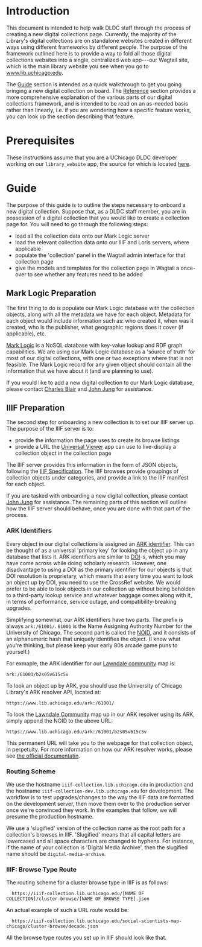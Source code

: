 # Introduction

This document is intended to help walk DLDC staff through the process
of creating a new digital collections page.  Currently, the majority
of the Library's digital collections are on standalone websites
created in different ways using different frameworks by different
people.  The purpose of the framework outlined here is to provide a
way to fold all those digital collections websites into a single,
centralized web app---our Wagtail site, which is the main library
website you see when you go to www.lib.uchicago.edu.

The [Guide](#guide) section is intended as a quick walkthrough to get
you going bringing a new digital collection on board.  The
[Reference](#reference) section provides a more comprehensive
explanation of the various parts of our digital collections framework,
and is intended to be read on an as-needed basis rather than linearly,
i.e. if you are wondering how a specific feature works, you can look
up the section describing that feature.

# Prerequisites

These instructions assume that you are a UChicago DLDC developer
working on our `library_website` app, the source for which is located
[here](https://github.com/uchicago-library/library_website).

# Guide

 The purpose of this guide is to outline the steps necessary to onboard a new
 digital collection. Suppose that, as a DLDC staff member, you are in
 possession of a digital collection that you would like to create a collection
 page for. You will need to go through the following steps:

* load all the collection data onto our Mark Logic server
* load the relevant collection data onto our IIIF and Loris servers,
  where applicable
* populate the 'collection' panel in the Wagtail admin interface for
  that collection page
* give the models and templates for the collection page in Wagtail a
  once-over to see whether any features need to be added

## Mark Logic Preparation

The first thing to do is populate our Mark Logic database with the
collection objects, along with all the metadata we have for each
object.  Metadata for each object would include information such as:
who created it, when was it created, who is the publisher, what
geographic regions does it cover (if applicable), etc.

[Mark Logic](https://www.marklogic.com/) is a NoSQL database with
key-value lookup and RDF graph capabilities.  We are using our Mark
Logic database as a 'source of truth' for most of our digital
collections, with one or two exceptions where that is not feasible.
The Mark Logic record for any given object should contain all the
information that we have about it (and are planning to use).

If you would like to add a new digital collection to our Mark Logic
database, please contact [Charles
Blair](https://www.lib.uchicago.edu/about/directory/staff/charles-blair/)
and [John
Jung](https://www.lib.uchicago.edu/about/directory/staff/john-jung/) for
assistance.

## IIIF Preparation

The second step for onboarding a new collection is to set our IIIF server up.
The purpose of the IIIF server is to:

* provide the information the page uses to create its browse listings
* provide a URL the [Universal Viewer](https://universalviewer.io/)
  app can use to live-display a collection object in the collection
  page

The IIIF server provides this information in the form of JSON objects,
following the [IIIF Specification](https://iiif.io/api/).  The IIIF
browses provide groupings of collection objects under categories, and
provide a link to the IIIF manifest for each object.

If you are tasked with onboarding a new digital collection, please
contact [John
Jung](https://www.lib.uchicago.edu/about/directory/staff/john-jung/)
for assistance.  The remaining parts of this section will outline how
the IIIF server should behave, once you are done with that part of the
process.

### ARK Identifiers

Every object in our digital collections is assigned an [ARK
identifier](https://n2t.net/e/ark_ids.html).  This can be thought of
as a universal 'primary key' for looking the object up in any database
that lists it.  ARK identifiers are similar to
[DOI](https://www.doi.org/)-s, which you may have come across while
doing scholarly research.  However, one disadvantage to using a DOI as
the primary identifier for our objects is that DOI resolution is
proprietary, which means that every time you want to look an object up
by DOI, you need to use the CrossRef website.  We would prefer to be
able to look objects in our collection up without being beholden to a
third-party lookup service and whatever baggage comes along with it,
in terms of performance, service outage, and compatibility-breaking
upgrades.

Simplifying somewhat, our ARK identifiers have two parts.  The prefix
is always `ark:/61001/`.  `61001` is the Name Assigning Authority
Number for the University of Chicago.  The second part is called the
[NOID](https://n2t.net/e/noid.html), and it consists of an
alphanumeric hash that uniquely identifies the object.  (I know what
you're thinking, but please keep your early 80s arcade game puns to
yourself.)

For exmaple, the ARK identifier for our [Lawndale
community](https://www.lib.uchicago.edu/collex/collections/social-scientists-map-chicago/object/b2s05v615c5v/)
map is:

```
ark:/61001/b2s05v615c5v
```

To look an object up by ARK, you should use the University of Chicago
Library's ARK resolver API, located at:

```
https://www.lib.uchicago.edu/ark:/61001/
```

To look the [Lawndale
Community](https://www.lib.uchicago.edu/collex/collections/social-scientists-map-chicago/object/b2s05v615c5v/)
map up in our ARK resolver using its ARK, simply append the NOID to
the above URL:

```
https://www.lib.uchicago.edu/ark:/61001/b2s05v615c5v
```

This permanent URL will take you to the webpage for that collection
object, in perpetuity.  For more information on how our ARK resolver
works, please see [the official
documentatin](https://dldc.lib.uchicago.edu/local/ldr/ark.html).

### Routing Scheme

We use the hostname `iiif-collection.lib.uchicago.edu` in production
and the hostname `iiif-collection-dev.lib.uchicago.edu` for
development.  The workflow is to test upgrades/changes to the way the
IIIF data are formatted on the development server, then move them over
to the production server once we're convinced they work.  In the
examples that follow, we will presume the production hostname.

We use a 'slugified' version of the collection name as the root path
for a collection's browses in IIIF.  'Slugified' means that all
capital letters are lowercased and all space characters are changed to
hyphens.  For instance, if the name of your collection is 'Digital
Media Archive', then the slugified name should be
`digital-media-archive`.

### IIIF: Browse Type Route

The routing scheme for a cluster browse type in IIIF is as follows:

```
  https://iiif-collection.lib.uchicago.edu/[NAME OF COLLECTION]/cluster-browse/[NAME OF BROWSE TYPE].json
```

An actual example of such a URL route would be:

```
  https://iiif-collection.lib.uchicago.edu/social-scientists-map-chicago/cluster-browse/decade.json
```

All the browse type routes you set up in IIIF should look like that.

<!-- *** IIIF: Browse Route -->

<!--     The routing scheme for a cluster browse type in IIIF is as follows: -->

<!--     #+begin_example -->
<!--       https://iiif-collection.lib.uchicago.edu/[NAME OF COLLECTION]/cluster-browse/[NAME OF BROWSE TYPE]/[NAME OF BROWSE].json -->
<!--     #+end_example -->

<!--     An actual example of such a URL route would be: -->

<!--     #+begin_example -->
<!--       https://iiif-collection.lib.uchicago.edu/social-scientists-map-chicago/cluster-browse/decade/1930s.json -->
<!--     #+end_example -->

<!--     All the browse routes you set up in IIIF should look like that. -->

<!-- *** IIIF: Object Manifest Route -->

<!--     The main source of information on a digital collection object in IIIF is the -->
<!--     manifest.  Object manifests on our IIIF server are not split up by -->
<!--     collection; they are accessed only by their ARK identifier. -->

<!--     The hostname, as always, is =iiif-collection.lib.uchicago.edu=.  The route -->
<!--     for viewing an object manifest is: -->

<!--     #+begin_example -->
<!--       https://iiif-collection.lib.uchicago.edu/object/[ARK IDENTIFIER].json -->
<!--     #+end_example -->

<!--     So, for instance, the URL for the IIIF manifest for our [[https://www.lib.uchicago.edu/collex/collections/social-scientists-map-chicago/object/b2qd0bb4kk01/][Brighton Park]] map is -->
<!--     as follows: -->

<!--     #+begin_example -->
<!--       https://iiif-collection.lib.uchicago.edu/object/ark:/61001/b2qd0bb4kk01.json -->
<!--     #+end_example -->

<!--     All the object manifest routes you set up in IIIF should look like that. -->

<!-- *** Create IIIF Manifests and Browses -->

<!--     When you're done, the IIIF server should be serving up browses and manifests -->
<!--     for your collection at those routes.  For more information on setting that -->
<!--     up, please get in touch with [[https://www.lib.uchicago.edu/about/directory/staff/john-jung/][John Jung]]. -->

<!-- ** Create Wagtail Admin Panel -->

<!--    The third major step in setting your new digital collections page up is to -->
<!--    populate the relevant Wagtail admin panels for it.  Perhaps the collection -->
<!--    you're working on already has a page in Wagtail---if so, its =Collection= tab -->
<!--    will be empty, so all you'll have to do is populate it.  If the collection -->
<!--    you're working on doesn't already have a page in Wagtail, you'll need to -->
<!--    create it and populate both the =Content= and =Collection= tabs. -->

<!--    The purpose of the Wagtail admin panels is to provide a graphical web -->
<!--    interface that you can use to quickly enter all the information that's -->
<!--    specific to the collection you're adding.  This information will go into the -->
<!--    Wagtail database, and it will generate the entire collection site from the -->
<!--    information you provided.  That is, it will automatically generate list and -->
<!--    cluster browses (and, eventually, also facets and searches), the landing page -->
<!--    for the collection, and object pages for all objects in the collection.  From -->
<!--    Wagtail's point of view, all of that is one single 'page'. -->

<!--    To get to the Wagtail admin interface, scroll to the bottom of any webpage on -->
<!--    the [[https://www.lib.uchicago.edu][main library website]] and click on the link that says =Staff Login=.  This -->
<!--    will take you to a Shibboleth login page, which will accept your =cnetid= and -->
<!--    cnet password.  Once you're logged into the admin interface, click on the -->
<!--    following series of =>= in the main menu, on the left of the screen: -->

<!--    #+begin_example -->
<!--      Pages > The University of Chicago Library > Collections & Exhibits > Collections -->
<!--    #+end_example -->

<!--    If the Wagtail page for your new collection doesn't yet exist, click on -->
<!--    =Collections=.  This will take you to a list of all our collection pages.  To -->
<!--    create a new page for your collection, click on =+ ADD CHILD PAGE= under the -->
<!--    title =Collections=, in between the =VIEW LIVE= and =MORE= buttons. -->

<!--    If the Wagtail page for your collection already exists---this will probably -->
<!--    be the case for the majority of collections we decide to onboard, at least in -->
<!--    the initial stages---continue clicking through the series of =>= in the menu -->
<!--    until you get to the name of your collection: -->

<!--    #+begin_example -->
<!--      Collections > [NAME OF YOUR COLLECTION] -->
<!--    #+end_example -->

<!--    Next, you can begin populating the *Collection* tab.  The *Content* tab -->
<!--    contains basic information about the collection, which is mainly used to -->
<!--    provide the content for the collection's landing page and sidebar.  The -->
<!--    *Collection* tab contains the information that will be used to automatically -->
<!--    create all the list browses, cluster browses, and object pages (and, -->
<!--    eventually, also facets and searches). -->

<!--    Next, we'll run through all the sections of the *Collection* tab, as of -->
<!--    April 2021. -->

<!-- *** Highlighted Records -->

<!--     This field in the panel should contain the URL to the browse that will be -->
<!--     used to display a preview of the first five items in the collection on the -->
<!--     landing page.  It's like an abbreviated browse that lets the user jump right -->
<!--     into browsing the collection. -->

<!--     Currently, we are just using the list browse for this feature; our Wagtail -->
<!--     model/view automatically truncates it to just show the first five.  So for -->
<!--     the time being, this should be a link to the IIIF list browse for the -->
<!--     collection you're working on. -->

<!-- *** Citation Configuration -->

<!--     The digital collections object page has a menu called 'Cite This', which -->
<!--     appears below the viewer for the object.  Inside the viewer is a live -->
<!--     preview of what a citation for the relevant object would look like, and the -->
<!--     user can toggle between Chicago, APA, and MLA citation styles.  The way we -->
<!--     construct these citations is fairly complicated and will be described in -->
<!--     detail in the [[*Reference][Reference]] section of this document. -->

<!--     This should contain the configuration file for the citation service.  The -->
<!--     configuration file is in =INI= format.  You shouldn't have too much trouble -->
<!--     getting started with it, because it is auto-populated by default with a -->
<!--     minimal reasonable standard configuration.  However, you will have to edit -->
<!--     it if you want to customize which Mark Logic metadata fields appear in the -->
<!--     citations for the objects in your new collection.  The configuration file is -->
<!--     in =INI= format; for full information on how to edit it, please see the -->
<!--     [[*Citation Service][Citation Service]] section under [[*Reference][Reference]]. -->

<!-- *** Searches -->
    
<!--     When this feature is fleshed out, we'll use this section to enumerate what -->
<!--     types of searches the collection will offer.  For instance, maybe we want to -->
<!--     allow the user to search a collection by author, or by date. -->

<!--     This feature is not implemented as of April 2021---so this section of the -->
<!--     admin panel is essentially a placeholder. -->

<!-- *** List Browses -->

<!--     A list browse is a listing of every object in a collection, paginated in -->
<!--     increments of 25.  What makes different list browses different is the order -->
<!--     in which they sort the collection items.  So for example, a date list browse -->
<!--     might sort the items in ascending order by the date they were released, and -->
<!--     a title list browse might sort the items in ascending alphabetical order of -->
<!--     their titles.  But both browses will contain all the items in the -->
<!--     collection. -->

<!--     Once you have determined which list browses you would like to make available -->
<!--     in your new collection, press the =+ ADD LIST BROWSES= button to make a list -->
<!--     browse object, for each of the browses you are planning to offer. -->

<!--     Currently, we are only using two of the fields in our list browse objects: -->
<!--     *Label* and *Link text override*.  *Label* should be a capitalized version -->
<!--     of the name of the list browse in IIIF.  For instance, if the date list -->
<!--     browse for a collection is called 'date' in IIIF, then the list browse -->
<!--     object you create in the Wagtail admin interface should have =Date= for a -->
<!--     label. -->

<!--     *Link text override* tells Wagtail how to display the browse when it links -->
<!--     to it.  For example, the date list browse for the [[https://www.lib.uchicago.edu/collex/collections/social-scientists-map-chicago/][Social Scientists Map -->
<!--     Chicago]] collection is called 'date' in IIIF---Wagtail needs to know that to -->
<!--     pull the information about the list browse from IIIF---but the browse -->
<!--     displays to the reader as 'All Maps by Date'.  *Link text override* is an -->
<!--     optional field, so if you leave it blank, then the browse will display under -->
<!--     a capitalized version of its IIIF name. -->

<!-- *** Cluster Browses -->

<!--     As of April 2021, cluster browses have a different structure from list -->
<!--     browses.  List browses go 'one level deep', because they only correspond to -->
<!--     different ways of sorting all items in an entire collection.  However, -->
<!--     cluster browses break the items in a collection up into subcategories, and -->
<!--     each collection potentially has different ways we'll want to break it up -->
<!--     into subcategories. -->

<!--     A cluster browse type is a way of breaking a collection up into -->
<!--     subcategories.  A cluster browse is the name we give each of those -->
<!--     subcategories.  So for instance, the Social Scientists Map Chicago -->
<!--     collection has a 'subject' cluster browse type and a 'decade' cluster browse -->
<!--     type.  Under the 'subject' cluster browse fall a bunch of subject-specific -->
<!--     browses, such as 'commerce' and 'ethnic groups'.  Then there will be some -->
<!--     number of maps that call under each of those subject-specific browses. -->

<!--     The thing to remember about creating a 'cluster browse' object in the -->
<!--     Wagtail admin panel is that these should be /cluster browse types/, not the -->
<!--     browses themselves.  In other words, they should be things like 'subject' or -->
<!--     'decade' and not things like 'commerce' or 'ethnic groups. -->

<!--     Cluster browse types also have a link text override that works the same way -->
<!--     as the link text override in [[*List Browses][list browses]]. Also similarly to list browse -->
<!--     objects, cluster browse objects are only currently (i.e. as of April 2021) -->
<!--     using the *Label* and *Link text override* fields. -->

<!-- *** Facets -->

<!--     When this feature is fleshed out, we'll use this section to enumerate what -->
<!--     types of facets the collection will let the user filter by. -->

<!--     This feature is not implemented as of April 2021---so this section of the -->
<!--     admin panel is a placeholder, just like [[*Searches][searches]] are---for now. -->

<!-- *** Object Metadata -->

<!--     This is a section of the Wagtail *Collection* panel that's worth giving a -->
<!--     little thought to, because it controls how metadata fields are displayed in -->
<!--     the object page for your new collection.  The object page will display -->
<!--     without it, but it will display the unexpurgated list of every metadata -->
<!--     field it pulls from the Mark Logic record for that object. -->

<!--     The purpose of populating this part of the Wagtail admin panel is to tell -->
<!--     Wagtail which metadata fields, among all the metadata fields it pulls from -->
<!--     the Mark Logic record for the object, to actually display in the object -->
<!--     page.  The order of the fields matters---so if the order of the fields in -->
<!--     the Wagtail admin interface is 'Title, Description, Creator', then the -->
<!--     object page will display Title, Description, and Creator metadata fields in -->
<!--     that order.  Any fields you enter into the Wagtail admin interface but which -->
<!--     are not present in the Mark Logic record for the collection object will -->
<!--     simply not show up in the page. -->

<!--     Within each 'object metadata' object there are four fields: *Edm field -->
<!--     label*, *Hotlinked*, *Multiple values*, and *Link target*.  *Hotlinked*, -->
<!--     *Multiple values*, and *Link target* are currently under development (as of -->
<!--     April 2021) and not being used in production. -->

<!--     This means only the field you need to populate for the time being is *Edm -->
<!--     field label*.  The name of the field should: -->

<!--     + be the Europeana field name we have decided on in general -->
<!--     + have its first letter capitalized -->

<!--     If you have any questions about how what the name of a given metadata field -->
<!--     is, please get in touch with [[https://www.lib.uchicago.edu/about/directory/staff/david-bietila/][David Bietila]] and [[https://www.lib.uchicago.edu/about/directory/staff/thomas-dousa/][Thomas Dousa]], who are in -->
<!--     charge of our scheme for determining how metadata fields get named when a -->
<!--     new collection is loaded into our Mark Logic database. -->
    
<!-- *** Link to External Service -->

<!--     This is where you decide whether the new collection you're onboarding will -->
<!--     feature links to other object pages on third-party websites on its own -->
<!--     object pages.  These links appear in the sidebar on the object page. -->

<!--     The two external services we are currently linking to in our digital -->
<!--     collection pages are [[https://luna.lib.uchicago.edu][LUNA]] and [[https://btaa.org][Big Ten Academic Alliance]]. -->

<!--     Each external service link object in the Wagtail admin interface has two -->
<!--     fields: *Service* and *Identifier*.  *Service* should contain the name of -->
<!--     the service, as you would like it to appear in the link text on the object -->
<!--     page.  *Identifier* should contain the base URL for the collection within -->
<!--     the service we're linking to.  For instance, if the collection you are -->
<!--     onboarding is /Social Scientists Map Chicago/, the *Identifier* section of -->
<!--     the BTAA external service link object in that collection should be whatever -->
<!--     BTAA has selected to be the URL for the /Social Scientists Map Chicago/ -->
<!--     collection on their website. -->

<!--     That should cover everything you need to add to the *Collection* tab in the -->
<!--     Wagtail admin panel for your new collection. -->

<!-- ** The Once Over -->

<!--    One last thing worth doing before launch is: take a look at what the site -->
<!--    looks like and see whether you want to customize anything for your new -->
<!--    collection.  Any further customizations beyond what can be controlled from -->
<!--    the Wagtail admin panel should be thought of as new features, to be -->
<!--    implemented at the Django level in our source code. -->

<!--    Anyway, when you first take a look at your new collection page, you should -->
<!--    see the following: -->

<!--    + a landing page for the collection -->
<!--      - this should contain a 'preview browse', showing the first 5-10 items in -->
<!--        the collection at the bottom of the page -->
<!--    + cluster and/or list browses to get you to the objects in the collection -->
<!--    + an object page for each object in the collection -->
<!--      - this should contain a preview of the object, in a player/viewer -->
<!--      - followed by a list of metadata fields for the object below -->

<!--    Note any additional features you would like your collection page to have that -->
<!--    it doesn't, and now you're ready to start development! -->

<!-- * Reference -->

<!--   This section is intended to provide further background information on the -->
<!--   workings of our Digital Collections framework. -->



<!-- ** Why Mark Logic -->

   

<!-- ** Wagtail: Routing Scheme -->

<!--    The routing scheme within Wagtail is meant to mirror the routing scheme -->
<!--    within IIIF.  This both makes it easier to keep track of the routes in our -->
<!--    minds and allows us to use the same code to generate the links to -->
<!--    browses/manifests and user-facing digital collections pages. -->

<!--    The root URL of a digital collection in Wagtail is as follows: -->

<!--    #+begin_example -->
<!--      https://www.lib.uchicago.edu/collex/collections/[NAME OF COLLECTION] -->
<!--    #+end_example -->

<!--    The name of the collection should be its 'slugified' name---which is to say, -->
<!--    it should be the name with all letters made lowercase and all spaces changed -->
<!--    to hyphens.  For example, the root URL of the /Social Scientists Map Chicago/ -->
<!--    collection site is: -->

<!--    #+begin_example -->
<!--      https://www.lib.uchicago.edu/collex/collections/social-scientists-map-chicago/ -->
<!--    #+end_example -->

<!-- *** Wagtail: Cluster Browse Type Route -->

<!--     The routing scheme for a cluster browse type in Wagtail is: -->

<!--     #+begin_example -->
<!--       https://www.lib.uchicago.edu/collex/collections/[NAME OF COLLECTION]/cluster-browse/[NAME OF BROWSE TYPE] -->
<!--     #+end_example -->

<!--     For example, the route to the 'subject' cluster browse in the /Social -->
<!--     Scientists Map Chicago/ page is: -->

<!--     #+begin_example -->
<!--       https://www.lib.uchicago.edu/collex/collections/social-scientists-map-chicago/ -->
<!--     #+end_example -->
   
<!-- *** Wagtail: Cluster Browse Route -->

<!--     The routing scheme for a cluster browse in Wagtail is: -->

<!--     #+begin_example -->
<!--       https://www.lib.uchicago.edu/collex/collections/[NAME OF COLLECTION]/cluster-browse/[NAME OF BROWSE TYPE]/[NAME OF BROWSE] -->
<!--     #+end_example -->

<!--     For example, the route to the 'ethnic groups' cluster browse in the /Social -->
<!--     Scientists Map Chicago/ page is: -->

<!--     #+begin_example -->
<!--       https://www.lib.uchicago.edu/collex/collections/social-scientists-map-chicago/cluster-browse/subject/ethnic-groups -->
<!--     #+end_example -->

<!-- *** Wagtail: Object Page Route -->

<!--     The routing scheme for an object page in Wagtail is: -->

<!--     #+begin_example -->
<!--       https://www.lib.uchicago.edu/collex/collections/social-scientists-map-chicago/object/[OBJECT NOID] -->
<!--     #+end_example -->

<!--     For example, the NOID of the 'Metropolitan Region of Chicago' map in /Social -->
<!--     Scientists Map Chicago/ is =b2k86bv2x025=.  Therefore, you can view the -->
<!--     object page for that map at the following URL: -->

<!--     #+begin_example -->
<!--       https://www.lib.uchicago.edu/collex/collections/social-scientists-map-chicago/object/b2k86bv2x025 -->
<!--     #+end_example -->
    
<!-- ** Wagtail Admin Panel -->

<!--    Please see the [[*Guide][Guide]] for more information on what the different components of -->
<!--    the Wagtail admin panel are for. -->

<!-- ** IIIF Manifests -->

<!-- ** IIIF Browses -->

<!-- *** List Browses -->

<!-- *** Cluster Browses -->

<!-- ** Landing Page -->

<!-- ** Intermediate Pages -->

<!-- *** Cluster Browses -->

<!-- *** List Browses -->

<!-- *** Searches & Facets -->

<!-- ** Object Page -->

<!-- *** Citation Service -->

<!-- **** Turtle Data -->

<!-- **** Social Media Links -->

<!-- **** LUNA/BTAA links -->

<!-- **** Physical Object -->

<!-- *** Metadata fields -->

<!-- **** Additional Fields: Permanent URL and Parent Collection -->

<!-- *** Universal Viewer -->

